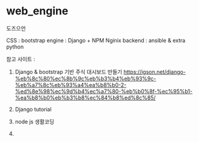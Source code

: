 # web_engine
도즈으언



CSS :  bootstrap 
engine : Django   + NPM Nginix
backend : ansible & extra python

참고 사이트 : 

1. Django & bootstrap 기반 주식 대시보드 만들기
https://igson.net/django-%eb%8c%80%ec%8b%9c%eb%b3%b4%eb%93%9c-%eb%a7%8c%eb%93%a4%ea%b8%b0-2-%ed%8e%98%ec%9d%b4%ec%a7%80-%eb%b0%8f-%ec%95%b1-%ea%b8%b0%eb%b3%b8%ec%84%b8%ed%8c%85/

2. Django tutorial 

3. node js 생활코딩

4. 
